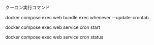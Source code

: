 クーロン実行コマンド


docker compose exec web bundle exec whenever --update-crontab

docker compose exec web service cron start  

docker compose exec web service cron status